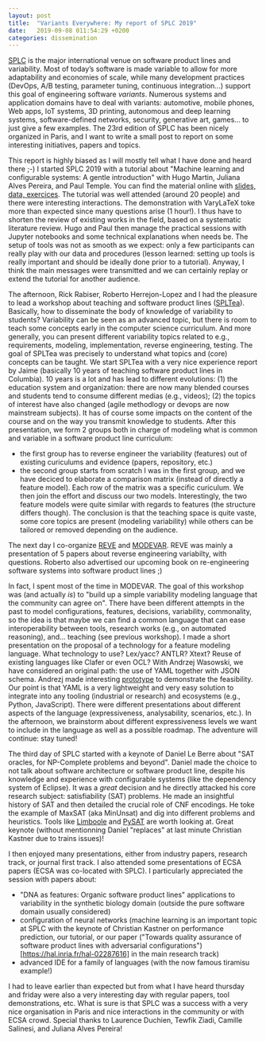 ```yaml
---
layout: post
title:  "Variants Everywhere: My report of SPLC 2019"
date:   2019-09-08 011:54:29 +0200
categories: dissemination 
---
```


[SPLC](https://splc2019.net/) is the major international venue on software product lines and variability. Most of today’s software is made variable to allow for more adaptability and economies of scale, while many development practices (DevOps, A/B testing, parameter tuning, continuous integration...) support this goal of engineering software *variants*. 
Numerous systems and application domains have to deal with variants: automotive, mobile phones, Web apps, IoT systems, 3D printing, autonomous and deep learning systems, software-defined networks, security, generative art, games... to just give a few examples. The 23rd edition of SPLC has been nicely organized in Paris, and I want to write a small post to report on some interesting initiatives, papers and topics. 

This report is highly biased as I will mostly tell what I have done and heard there ;-) 
I started SPLC 2019 with a tutorial about "Machine learning and configurable systems: A gentle introduction" with Hugo Martin, Juliana Alves Pereira, and Paul Temple. You can find the material online with [slides, data, exercices](https://github.com/VaryVary/ML-configurable-SPLCTutorial). The tutorial was well attended (around 20 people) and there were interesting interactions. The demonstration with VaryLaTeX toke more than expected since many questions arise (1 hour!). I thus have to shorten the review of existing works in the field, based on a systematic literature review. Hugo and Paul then manage the practical sessions with Jupyter notebooks and some technical explanations when needs be. The setup of tools was not as smooth as we expect: only a few participants can really play with our data and procedures (lesson learned: setting up tools is really important and should be ideally done prior to a tutorial). Anyway, I think the main messages were transmitted and we can certainly replay or extend the tutorial for another audience. 

The afternoon, Rick Rabiser, Roberto Herrejon-Lopez and I had the pleasure to lead a workshop about teaching and software product lines ([SPLTea](http://spltea.irisa.fr)). Basically, how to disseminate the body of knowledge of variability to students? Variability can be seen as an advanced topic, but there is room to teach some concepts early in the computer science curriculum. And more generally, you can present different variability topics related to e.g., requirements, modeling, implementation, reverse engineering, testing. The goal of SPLTea was precisely to understand what topics and (core) concepts can be taught. 
We start SPLTea with a very nice experience report by Jaime (basically 10 years of teaching software product lines in Columbia). 10 years is a lot and has lead to different evolutions: (1) the education system and organization: there are now many blended courses and students tend to consume different medias (e.g., videos); (2) the topics of interest have also changed (agile methodlogy or devops are now mainstream subjects). It has of course some impacts on the content of the course and on the way you transmit knowledge to students. 
After this presentation, we form 2 groups both in charge of modeling what is common and variable in a software product line curriculum:
 * the first group has to reverse engineer the variability (features) out of existing curiculums and evidence (papers, repository, etc.)
 * the second group starts from scratch
I was in the first group, and we have deciced to elaborate a comparison matrix (instead of directly a feature model). Each row of the matrix was a specific curiculum. 
We then join the effort and discuss our two models. Interestingly, the two feature models were quite similar with regards to features (the structure differs though). The conclusion is that the teaching space is quite vaste, some core topics are present (modeling variability) while others can be tailored or removed depending on the audience.  


The next day I co-organize [REVE](http://reveworkshop.github.io) and [MODEVAR](https://modevar.github.io/program/). 
REVE was mainly a presentation of 5 papers about reverse engineering variabilty, with questions. 
Roberto also advertised our upcoming book on re-engineering software systems into software product lines ;) 

In fact, I spent most of the time in MODEVAR. The goal of this workshop was (and actually *is*) to "build up a simple variability modeling language that the community can agree on". There have been different attempts in the past to model configurations, features, decisions, variability, commonality, so the idea is that maybe we can find a common language that can ease interoperability between tools, research works (e.g., on automated reasoning), and... teaching (see previous workshop).
I made a short presentation on the proposal of a technology for a feature modeling language. What technology to use? Lex/yacc? ANTLR? Xtext? Reuse of existing languages like Clafer or even OCL?
With Andrzej Wasowski, we have considered an original path: the use of YAML together with JSON schema. 
Andrezj made interesting [prototype](https://github.com/wasowski/fm-schema/) to demonstrate the feasibility. 
Our point is that YAML is a very lightweight and very easy solution to integrate into any tooling (industrial or research) and ecosystems (e.g., Python, JavaScript).
There were different presentations about different aspects of the language (expressiveness, analysability, scenarios, etc.). 
In the afternoon, we brainstorm about different expressiveness levels we want to include in the language as well as a possible roadmap. The adventure will continue: stay tuned! 

The third day of SPLC started with a keynote of Daniel Le Berre about "SAT oracles, for NP-Complete problems and beyond". Daniel made the choice to not talk about software architecture or software product line, despite his knowledge and experience with configurable systems (like the dependency system of Eclipse). It was a *great* decision and he directly attacked his core research subject: satisfiability (SAT) problems. 
He made an insightful history of SAT and then detailed the crucial role of CNF encodings. 
He toke the example of MaxSAT (aka MinUnsat) and dig into different problems and heuristics. Tools like [Limboole](http://fmv.jku.at/limboole/) and [PySAT](https://pysathq.github.io) are worth looking at. 
Great keynote (without mentionning Daniel "replaces" at last minute Christian Kastner due to trains issues)!

I then enjoyed many presentations, either from industry papers, research track, or journal first track. I also attended some presentations of ECSA papers (ECSA was co-located with SPLC).
I particularly appreciated the session with papers about:
 * "DNA as features: Organic software product lines" applications to variability in the synthetic biology domain (outside the pure software domain usually considered)
 * configuration of neural networks (machine learning is an important topic at SPLC with the keynote of Christian Kastner on performance prediction, our tutorial, or our paper ("Towards quality assurance of software product lines with adversarial configurations")[https://hal.inria.fr/hal-02287616] in the main research track)
 * advanced IDE for a family of languages (with the now famous tiramisu example!) 

I had to leave earlier than expected but from what I have heard thursday and friday were also a very interesting day with regular papers, tool demonstrations, etc. What is sure is that SPLC was a success with a very nice organisation in Paris and nice interactions in the community or with ECSA crowd. Special thanks to Laurence Duchien, Tewfik Ziadi, Camille Salinesi, and Juliana Alves Pereira! 
